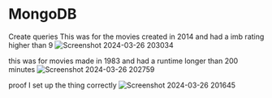 # MongoDB
Create queries
This was for the movies created in 2014 and had a imb rating higher than 9
![Screenshot 2024-03-26 203034](https://github.com/cstomp/MongoDB/assets/98862811/9e5ef43e-bce5-45af-8757-f92efed362d3)

this was for movies made in 1983 and had a runtime longer than 200 minutes
![Screenshot 2024-03-26 202759](https://github.com/cstomp/MongoDB/assets/98862811/3be9a8e7-cfab-4f1d-b77d-cd060ab74115)

proof I set up the thing correctly
![Screenshot 2024-03-26 201645](https://github.com/cstomp/MongoDB/assets/98862811/9f03a0b2-d6c5-400a-b5aa-8875bd91c7a9)
